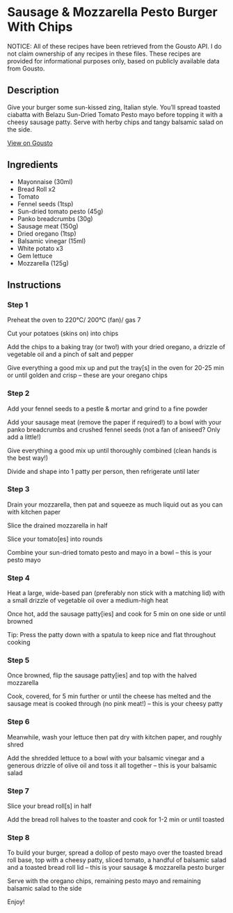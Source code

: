 # Sausage & Mozzarella Pesto Burger With Chips

NOTICE: All of these recipes have been retrieved from the Gousto API. I do not claim ownership of any recipes in these files. These recipes are provided for informational purposes only, based on publicly available data from Gousto.

## Description

Give your burger some sun-kissed zing, Italian style. You’ll spread toasted ciabatta with Belazu Sun-Dried Tomato Pesto mayo before topping it with a cheesy sausage patty. Serve with herby chips and tangy balsamic salad on the side.


[View on Gousto](https://www.gousto.co.uk/recipes/cookbook/sausage-mozzarella-pesto-ciabatta-with-chips)

## Ingredients

- Mayonnaise (30ml)
- Bread Roll x2
- Tomato
- Fennel seeds (1tsp)
- Sun-dried tomato pesto (45g)
- Panko breadcrumbs (30g)
- Sausage meat (150g)
- Dried oregano (1tsp)
- Balsamic vinegar (15ml)
- White potato x3
- Gem lettuce
- Mozzarella (125g)

## Instructions


### Step 1

Preheat the oven to 220°C/ 200°C (fan)/ gas 7

Cut your potatoes (skins on) into chips

Add the chips to a baking tray (or two!) with your dried oregano, a drizzle of vegetable oil and a pinch of salt and pepper

Give everything a good mix up and put the tray[s] in the oven for 20-25 min or until golden and crisp – these are your oregano chips


### Step 2

Add your fennel seeds to a pestle & mortar and grind to a fine powder

Add your sausage meat (remove the paper if required!) to a bowl with your panko breadcrumbs and crushed fennel seeds (not a fan of aniseed? Only add a little!)

Give everything a good mix up until thoroughly combined (clean hands is the best way!)

Divide and shape into 1 patty per person, then refrigerate until later


### Step 3

Drain your mozzarella, then pat and squeeze as much liquid out as you can with kitchen paper

Slice the drained mozzarella in half

Slice your tomato[es]<span class="text-danger"> </span>into rounds

Combine your sun-dried tomato pesto and mayo in a bowl – this is your pesto mayo


### Step 4

Heat a large, wide-based pan (preferably non stick with a matching lid) with a small drizzle of vegetable oil over a medium-high heat

Once hot, add the sausage patty[ies] and cook for 5 min on one side or until browned

Tip: Press the patty down with a spatula to keep nice and flat throughout cooking


### Step 5

Once browned, flip the sausage patty[ies] and top with the halved mozzarella

Cook, covered, for 5 min further or until the cheese has melted and the sausage meat is cooked through (no pink meat!) – this is your cheesy patty


### Step 6

Meanwhile, wash your lettuce then pat dry with kitchen paper, and roughly shred

Add the shredded lettuce to a bowl with your balsamic vinegar and a generous drizzle of olive oil and toss it all together – this is your balsamic salad


### Step 7

Slice your bread roll[s] in half

Add the bread roll halves to the toaster and cook for 1-2 min or until toasted

### Step 8

To build your burger, spread a dollop of pesto mayo over the toasted bread roll base, top with a cheesy patty, sliced tomato, a handful of balsamic salad and a toasted bread roll lid – this is your sausage & mozzarella pesto burger

Serve with the oregano chips, remaining pesto mayo and remaining balsamic salad to the side

Enjoy!

